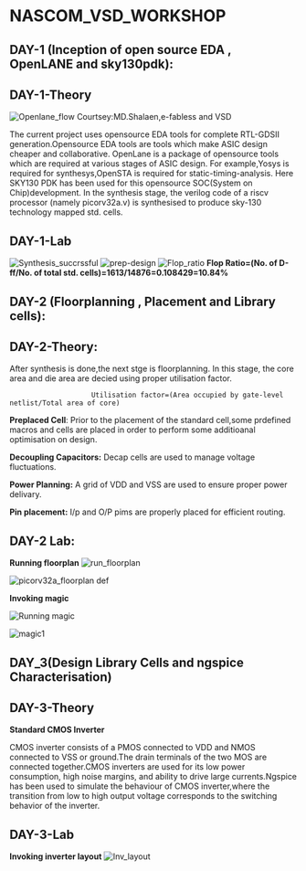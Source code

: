 # NASCOM_VSD_WORKSHOP
## DAY-1 (Inception of open source EDA , OpenLANE and sky130pdk):
  
 ## DAY-1-Theory
 ![Openlane_flow](https://github.com/user-attachments/assets/737be694-7ab0-4275-8a04-68a966354306)
 Courtsey:MD.Shalaen,e-fabless and VSD

  The current project uses opensource EDA tools for complete RTL-GDSII generation.Opensource EDA tools are tools which make ASIC design cheaper and collaborative. OpenLane is a package of opensource tools which are required at various stages of ASIC design. For example,Yosys is required for synthesys,OpenSTA is required for static-timing-analysis. Here SKY130 PDK has been used for this opensource SOC(System on Chip)development. In the synthesis stage, the verilog code of a riscv processor (namely picorv32a.v) is synthesised to produce sky-130 technology mapped std. cells.

## DAY-1-Lab 
![Synthesis_succrssful](https://github.com/user-attachments/assets/8d269b5c-7851-4d2c-9488-5179a0a1de3e)
![prep-design](https://github.com/user-attachments/assets/81d69433-ab4e-4cdc-9e92-9b49c1d0030f)
![Flop_ratio](https://github.com/user-attachments/assets/be6dbead-9af0-4651-a406-4e47494075f7)
   **Flop Ratio=(No. of D-ff/No. of total std. cells)=1613/14876=0.108429=10.84%**



## DAY-2 (Floorplanning , Placement and Library cells):

  ## DAY-2-Theory:
     
     
  After synthesis is done,the next stge is floorplanning. In this stage, the core area and die area are decied using proper utilisation factor.

                        
                        Utilisation factor=(Area occupied by gate-level netlist/Total area of core)
  
  **Preplaced Cell**: Prior to the placement of the standard cell,some prdefined macros and cells are placed in order to perform some additioanal optimisation on design.

  **Decoupling Capacitors:** Decap cells are used to manage voltage fluctuations.

  **Power Planning:** A grid of VDD and VSS are used to ensure proper power delivary.

  **Pin placement:** I/p and O/P pims are properly placed for efficient routing.

## DAY-2 Lab: 
**Running floorplan**
![run_floorplan](https://github.com/user-attachments/assets/7ba4a452-76bb-4a0e-b91a-a242344ae3c8)

![picorv32a_floorplan def](https://github.com/user-attachments/assets/9b9da829-3e56-4ceb-a17e-93ed2f831694)

**Invoking magic**

![Running magic](https://github.com/user-attachments/assets/ef7a72b2-882c-444f-b3d5-6e521d930a1f)

![magic1](https://github.com/user-attachments/assets/9a178563-39a0-4519-a34a-c8eca1e25f8c)


## DAY_3(Design Library Cells and ngspice Characterisation)

## DAY-3-Theory

**Standard CMOS Inverter**

   CMOS inverter consists of a PMOS connected to VDD and NMOS connected to VSS or ground.The drain terminals of the two MOS are connected together.CMOS inverters are used for its low power consumption, high noise margins, and ability to drive large currents.Ngspice has been used to simulate the behaviour of CMOS inverter,where the transition from low to high output voltage corresponds to the switching behavior of the inverter.


## DAY-3-Lab


**Invoking inverter layout**
![Inv_layout](https://github.com/user-attachments/assets/356d9eb8-8c27-480e-954c-9c1d03935641)





  

